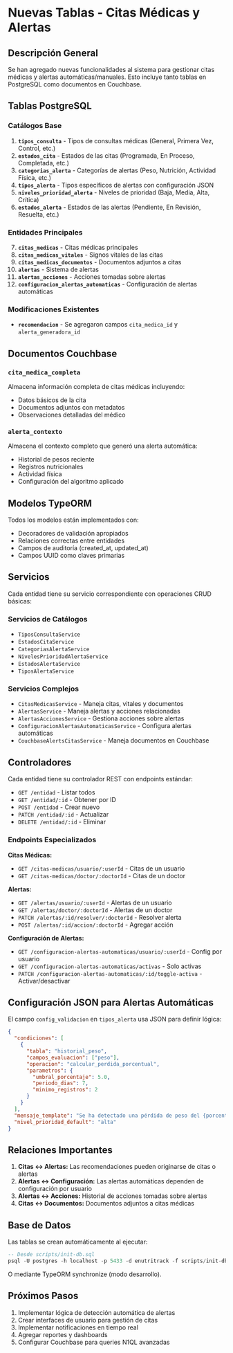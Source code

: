 # Nuevas Tablas - Citas Médicas y Alertas

## Descripción General

Se han agregado nuevas funcionalidades al sistema para gestionar citas médicas y alertas automáticas/manuales. Esto incluye tanto tablas en PostgreSQL como documentos en Couchbase.

## Tablas PostgreSQL

### Catálogos Base

1. **`tipos_consulta`** - Tipos de consultas médicas (General, Primera Vez, Control, etc.)
2. **`estados_cita`** - Estados de las citas (Programada, En Proceso, Completada, etc.)
3. **`categorias_alerta`** - Categorías de alertas (Peso, Nutrición, Actividad Física, etc.)
4. **`tipos_alerta`** - Tipos específicos de alertas con configuración JSON
5. **`niveles_prioridad_alerta`** - Niveles de prioridad (Baja, Media, Alta, Crítica)
6. **`estados_alerta`** - Estados de las alertas (Pendiente, En Revisión, Resuelta, etc.)

### Entidades Principales

7. **`citas_medicas`** - Citas médicas principales
8. **`citas_medicas_vitales`** - Signos vitales de las citas
9. **`citas_medicas_documentos`** - Documentos adjuntos a citas
10. **`alertas`** - Sistema de alertas
11. **`alertas_acciones`** - Acciones tomadas sobre alertas
12. **`configuracion_alertas_automaticas`** - Configuración de alertas automáticas

### Modificaciones Existentes

- **`recomendacion`** - Se agregaron campos `cita_medica_id` y `alerta_generadora_id`

## Documentos Couchbase

### `cita_medica_completa`
Almacena información completa de citas médicas incluyendo:
- Datos básicos de la cita
- Documentos adjuntos con metadatos
- Observaciones detalladas del médico

### `alerta_contexto`
Almacena el contexto completo que generó una alerta automática:
- Historial de pesos reciente
- Registros nutricionales
- Actividad física
- Configuración del algoritmo aplicado

## Modelos TypeORM

Todos los modelos están implementados con:
- Decoradores de validación apropiados
- Relaciones correctas entre entidades
- Campos de auditoría (created_at, updated_at)
- Campos UUID como claves primarias

## Servicios

Cada entidad tiene su servicio correspondiente con operaciones CRUD básicas:

### Servicios de Catálogos
- `TiposConsultaService`
- `EstadosCitaService`
- `CategoriasAlertaService`
- `NivelesPrioridadAlertaService`
- `EstadosAlertaService`
- `TiposAlertaService`

### Servicios Complejos
- `CitasMedicasService` - Maneja citas, vitales y documentos
- `AlertasService` - Maneja alertas y acciones relacionadas
- `AlertasAccionesService` - Gestiona acciones sobre alertas
- `ConfiguracionAlertasAutomaticasService` - Configura alertas automáticas
- `CouchbaseAlertsCitasService` - Maneja documentos en Couchbase

## Controladores

Cada entidad tiene su controlador REST con endpoints estándar:
- `GET /entidad` - Listar todos
- `GET /entidad/:id` - Obtener por ID
- `POST /entidad` - Crear nuevo
- `PATCH /entidad/:id` - Actualizar
- `DELETE /entidad/:id` - Eliminar

### Endpoints Especializados

**Citas Médicas:**
- `GET /citas-medicas/usuario/:userId` - Citas de un usuario
- `GET /citas-medicas/doctor/:doctorId` - Citas de un doctor

**Alertas:**
- `GET /alertas/usuario/:userId` - Alertas de un usuario
- `GET /alertas/doctor/:doctorId` - Alertas de un doctor
- `PATCH /alertas/:id/resolver/:doctorId` - Resolver alerta
- `POST /alertas/:id/accion/:doctorId` - Agregar acción

**Configuración de Alertas:**
- `GET /configuracion-alertas-automaticas/usuario/:userId` - Config por usuario
- `GET /configuracion-alertas-automaticas/activas` - Solo activas
- `PATCH /configuracion-alertas-automaticas/:id/toggle-activa` - Activar/desactivar

## Configuración JSON para Alertas Automáticas

El campo `config_validacion` en `tipos_alerta` usa JSON para definir lógica:

```json
{
  "condiciones": [
    {
      "tabla": "historial_peso",
      "campos_evaluacion": ["peso"],
      "operacion": "calcular_perdida_porcentual",
      "parametros": {
        "umbral_porcentaje": 5.0,
        "periodo_dias": 7,
        "minimo_registros": 2
      }
    }
  ],
  "mensaje_template": "Se ha detectado una pérdida de peso del {porcentaje}% en los últimos {dias} días",
  "nivel_prioridad_default": "alta"
}
```

## Relaciones Importantes

1. **Citas ↔ Alertas:** Las recomendaciones pueden originarse de citas o alertas
2. **Alertas ↔ Configuración:** Las alertas automáticas dependen de configuración por usuario
3. **Alertas ↔ Acciones:** Historial de acciones tomadas sobre alertas
4. **Citas ↔ Documentos:** Documentos adjuntos a citas médicas

## Base de Datos

Las tablas se crean automáticamente al ejecutar:
```sql
-- Desde scripts/init-db.sql
psql -U postgres -h localhost -p 5433 -d enutritrack -f scripts/init-db.sql
```

O mediante TypeORM synchronize (modo desarrollo).

## Próximos Pasos

1. Implementar lógica de detección automática de alertas
2. Crear interfaces de usuario para gestión de citas
3. Implementar notificaciones en tiempo real
4. Agregar reportes y dashboards
5. Configurar Couchbase para queries N1QL avanzadas
